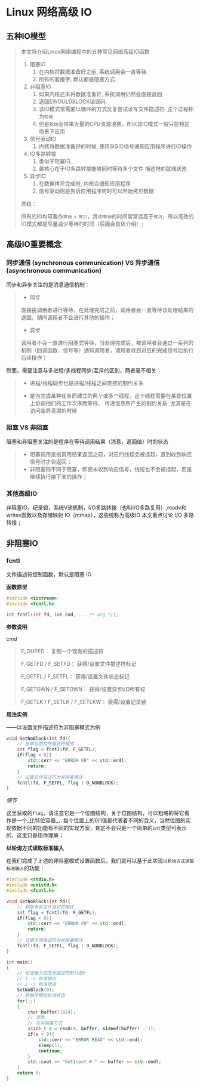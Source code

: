 # Linux 网络高级 IO

## 五种IO模型

> 本文将介绍Linux网络编程中的五种常见网络高级IO函数
>
> 1. 阻塞IO
>    1. 在内核将数据准备好之前, 系统调用会一直等待. 
>    2. 所有的套接字, 默认都是阻塞方式.
> 2. 非阻塞IO
>    1. 如果内核还未将数据准备好, 系统调用仍然会直接返回
>    2. 返回EWOULDBLOCK错误码.
>    3. 该IO模式常需要以循环的方式反复尝试读写文件描述符, 这个过程称为`轮询`
>    4. 但是`轮询`会带来大量的CPU资源浪费，所以该IO模式一般只在特定场景下应用
> 3. 信号驱动IO
>    1. 内核将数据准备好的时候, 使用SIGIO信号通知应用程序进行IO操作
> 4. IO多路转接
>    1. 类似于阻塞IO,
>    2. 最核心在于IO多路转接能够同时等待多个文件 描述符的就绪状态
> 5. 异步IO
>    1. 在数据拷贝完成时, 内核会通知应用程序
>    2. 信号驱动则是告诉应用程序何时可以开始拷贝数据
>
> 总结：
>
> 所有的IO均可看作`等待` + `拷贝`，其中`等待`的时间常常远高于`拷贝`，所以高效的IO模式都是尽量减少等待的时间（后面会具体介绍）;

## 高级IO重要概念

### 同步通信 (synchronous communication) VS 异步通信 (asynchronous communication)

同步和异步关注的是消息通信机制：

>- 同步
>
>直接由调用者进行等待，在处理完成之前，调用者会一直等待该处理结果的返回，期间调用者不会进行其他的操作；
>
>- 异步
>
>调用者不会一直进行阻塞式等待，当处理完成后，被调用者会通过一系列的机制（回调函数、信号等）通知调用者，调用者收到对应的完成信号后执行后续操作；

然而，需要注意与多进程/多线程同步/互斥的区别，两者毫不相关：

>- 进程/线程同步也是进程/线程之间直接的制约关系
>
>- 是为完成某种任务而建立的两个或多个线程，这个线程需要在某些位置上协调他们的工作次序而等待、 传递信息所产生的制约关系. 尤其是在访问临界资源的时候

### 阻塞 VS 非阻塞

阻塞和非阻塞关注的是程序在等待调用结果（消息，返回值）时的状态

>- 阻塞调用是指调用结果返回之前，对应的线程会被挂起，直到收到响应信号时才会返回；
>- 非阻塞则不同于阻塞，即使未收到响应信号，线程也不会被挂起，而是继续执行接下来的操作；

### 其他高级IO

非阻塞IO，纪录锁，系统V流机制，I/O多路转接（也叫I/O多路复用）,readv和writev函数以及存储映射 IO（mmap），这些统称为高级IO
本文重点讨论 I/O 多路转接；

## 非阻塞IO

### fcntl

文件描述符控制函数，默认是阻塞 IO

**函数原型**

```c++
#include <iostream>
#include <fcntl.h>

int fcntl(int fd, int cmd, ... /* arg */);
```

**参数说明**

_cmd_

>F_DUPFD：										  复制一个现有的描述符
>
>F_GETFD / F_SETFD： 					  获得/设置文件描述符标记
>
>F_GETFL / F_SETFL： 					   获得/设置文件状态标记
>
>F_GETOWN / F_SETOWN：			   获得/设置异步I/O所有权
>
>F_GETLK / F_SETLK / F_SETLKW： 获得/设置记录锁

**用法实例**

——以设置文件描述符为非阻塞模式为例

```C++
void SetNoBlock(int fd){
    // 获取当前文件描述符模式
    int flag = fcntl(fd, F_GETFL);
    if(flag < 0){
        std::cerr << "ERROR FD" << std::endl;
        return;
    }
    // 设置文件描述符为非阻塞模式
    fcntl(fd, F_SETFL, flag | O_NONBLOCK);
}
```

_细节_

这里获取的`flag`，请注意它是一个位图结构，关于位图结构，可以粗略的将它看作是一个_比特位容器_，每个位置上的0/1值都代表着不同的含义，当然位图的实现依据不同的功能有不同的实现方案，肯定不会只是一个简单的`int`类型可表示的，这里只是用作理解；

**以轮询方式读取标准输入**

在我们完成了上述的非阻塞模式设置函数后，我们就可以基于此实现`以轮询方式读取标准输入`的功能：

```C++
#include <stdio.h>
#include <unistd.h>
#include <fcntl.h>

void SetNoBlock(int fd){
    // 获取当前文件描述符模式
    int flag = fcntl(fd, F_GETFL);
    if(flag < 0){
        std::cerr << "ERROR FD" << std::endl;
        return;
    }
    // 设置文件描述符为非阻塞模式
    fcntl(fd, F_SETFL, flag | O_NONBLOCK);
}

int main()
{
    // 标准输入的文件描述符默认是0
    // 1 -> 标准输出
    // 2 -> 标准错误
    SetNoBlock(0);
    // 死循环模拟轮询状态
    for(;;)
    {
		char buffer[1024];
        // 读取
        // 以非阻塞方式
        ssize_t s = read(0, buffer, sizeof(buffer) - 1);
        if(s < 0){
            std::cerr << "ERROR READ" << std::endl;
            sleep(1);
            continue;
        }
        std::cout << "GetInput # " << buffer << std::endl; 
    }
    return 0;
}
```







